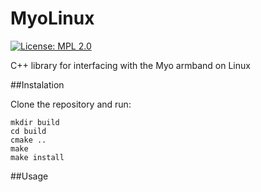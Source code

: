 # MyoLinux

[![License: MPL 2.0](https://img.shields.io/badge/License-MPL%202.0-brightgreen.svg)](https://opensource.org/licenses/MPL-2.0)

C++ library for interfacing with the Myo armband on Linux

##Instalation

Clone the repository and run:

```
mkdir build
cd build
cmake ..
make
make install
```

##Usage
